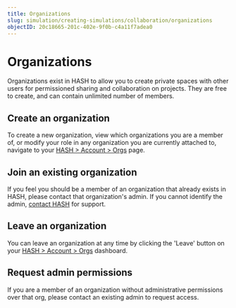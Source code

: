 ```yaml
---
title: Organizations
slug: simulation/creating-simulations/collaboration/organizations
objectID: 20c18665-201c-402e-9f0b-c4a11f7adea0
---
```


# Organizations

Organizations exist in HASH to allow you to create private spaces with other users for permissioned sharing and collaboration on projects. They are free to create, and can contain unlimited number of members.

## Create an organization

To create a new organization, view which organizations you are a member of, or modify your role in any organization you are currently attached to, navigate to your [HASH &gt; Account &gt; Orgs](/account/orgs) page.

## Join an existing organization

If you feel you should be a member of an organization that already exists in HASH, please contact that organization's admin. If you cannot identify the admin, [contact HASH](/contact) for support.

## Leave an organization

You can leave an organization at any time by clicking the 'Leave' button on your [HASH &gt; Account &gt; Orgs](/account/orgs) dashboard.

## Request admin permissions

If you are a member of an organization without administrative permissions over that org, please contact an existing admin to request access.

